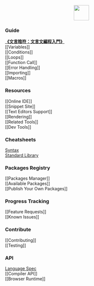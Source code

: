 <p align="center">
<br>
<a href="https://github.com/wenyan-lang/wenyan/wiki">
<img src="https://github.com/wenyan-lang/wenyan/raw/master/screenshots/logo.png" width="50" />
</a>
</p>

### Guide

[**《文言陰符：文言文編程入門》**](https://github.com/wenyan-lang/wenyan/wiki/Book)
<br/>
[[Variables]]
<br/>
[[Conditions]]
<br/>
[[Loops]]
<br/>
[[Function Call]]
<br/>
[[Error Handling]]
<br/>
[[Importing]]
<br/>
[[Macros]]

### Resources

[[Online IDE]]
<br/>
[[Snippet Site]]
<br/>
[[Text Editors Support]]
<br/>
[[Rendering]]
<br/>
[[Related Tools]]
<br/>
[[Dev Tools]]

### Cheatsheets

[Syntax](https://github.com/wenyan-lang/wenyan/wiki/Syntax-Cheatsheet)
<br/>
[Standard Library](https://github.com/wenyan-lang/wenyan/wiki/Standard-Library-Cheatsheet)

### Packages Registry

[[Packages Manager]]
<br/>
[[Available Packages]]
<br/>
[[Publish Your Own Packages]]

### Progress Tracking

[[Feature Requests]]
<br/>
[[Known Issues]]

### Contribute

[[Contributing]]
<br/>
[[Testing]]

### API

[Language Spec](http://wy-lang.org/spec)
<br/>
[[Compiler API]]
<br/>
[[Browser Runtime]]